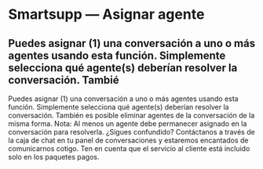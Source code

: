 # Smartsupp — Asignar agente
## Puedes asignar (1) una conversación a uno o más agentes usando esta función. Simplemente selecciona qué agente(s) deberían resolver la conversación. Tambié
Puedes asignar (1) una conversación a uno o más agentes usando esta función. Simplemente selecciona qué agente(s) deberían resolver la conversación. También es posible eliminar agentes de la conversación de la misma forma.
Nota: Al menos un agente debe permanecer asignado en la conversación para resolverla.
¿Sigues confundido? Contáctanos a través de la caja de chat en tu panel de conversaciones y estaremos encantados de comunicarnos cotigo. Ten en cuenta que el servicio al cliente está incluido solo en los paquetes pagos.

